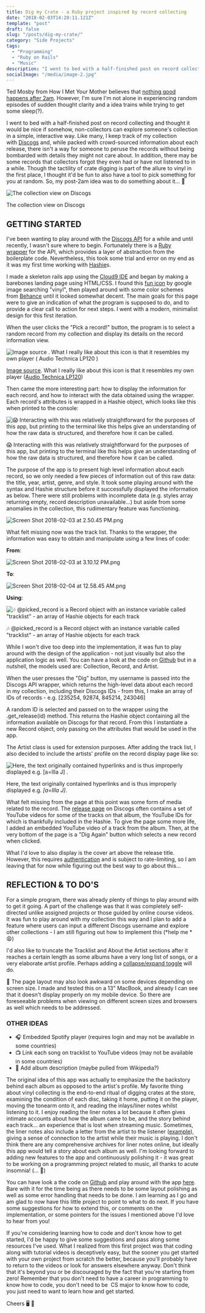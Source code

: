 ```yaml
---
title: Dig my Crate - a Ruby project inspired by record collecting
date: "2018-02-03T14:20:11.121Z"
template: "post"
draft: false
slug: "/posts/dig-my-crate/"
category: "Side Projects"
tags:
  - "Programming"
  - "Ruby on Rails"
  - "Music"
description: "I went to bed with a half-finished post on record collecting and thought it would be nice if somehow, non-collectors can explore someone's collection in a simple, interactive way. While Discogs is packed with information about each release, there isn't a way for someone to peruse the records without being bombarded with details they might not care about. In addition, there may be some records that collectors forgot they even had or have not listened to in a while. Though the tactility of crate digging is part of the allure to vinyl in the first place, I thought it'd be fun to also have a tool to pick something for you at random. So I decided to do something about it."
socialImage: "/media/image-2.jpg"
---
```


Ted Mosby from How I Met Your Mother believes that [nothing good happens after 2am](http://how-i-met-your-mother.wikia.com/wiki/Nothing_Good_Happens_After_2_A.M.). However, I'm sure I'm not alone in experiencing random episodes of sudden thought clarity and a idea trains while trying to get some sleep(?).

I went to bed with a half-finished post on record collecting and thought it would be nice if somehow, non-collectors can explore someone's collection in a simple, interactive way. Like many, I keep track of my collection with [Discog](http://discogs.com/user/nichanank/collection)[s](https://www.nichanank.com/blog/2018/1/31/dig-my-crate-my-first-ruby-project-inspired-by-record-collecting#) and, while packed with crowd-sourced information about each release, there isn't a way for someone to peruse the records without being bombarded with details they might not care about. In addition, there may be some records that collectors forgot they even had or have not listened to in a while. Though the tactility of crate digging is part of the allure to vinyl in the first place, I thought it'd be fun to also have a tool to pick something for you at random. So, my post-2am idea was to do something about it... 💭

![The collection view on Discogs](/static/media/discogs-collection.png)

The collection view on Discogs

GETTING STARTED
---------------

I've been wanting to play around with the [Discogs API](https://api.discogs.com/) for a while and until recently, I wasn't sure where to begin. Fortunately there is a [Ruby wrapper](https://github.com/buntine/discogs) for the API, which provides a layer of abstraction from the boilerplate code. Nevertheless, this took some trial and error on my end as it was my first time working with [Hashie](https://github.com/intridea/hashie)s.

I made a skeleton rails app using the [Cloud9 IDE](https://en.wikipedia.org/wiki/Cloud9_IDE) and began by making a barebones landing page using HTML/CSS. I found this [fun icon](https://pixabay.com/en/vinyl-platinum-disk-music-dj-2241789/) by google image searching "vinyl", then played around with some color schemes from [Behance](https://www.behance.net/gallery/32154055/Minimalist-Color-Palettes-2015) until it looked somewhat decent. The main goals for this page were to give an indication of what the program is supposed to do, and to provide a clear call to action for next steps. I went with a modern, minimalist design for this first iteration.

When the user clicks the "Pick a record!" button, the program is to select a random record from my collection and display its details on the record information view.

![Image source . What I really like about this icon is that it resembles my own player ( Audio Technica LP120 )](/static/media/dmc-landing-page.png)

[Image source](https://pixabay.com/en/vinyl-platinum-disk-music-dj-2241789/). What I really like about this icon is that it resembles my own player ([Audio Technica LP120](http://amzn.to/2EDktVn))

Then came the more interesting part: how to display the information for each record, and how to interact with the data obtained using the wrapper. Each record's attributes is wrapped in a Hashie object, which looks like this when printed to the console:

![😱 Interacting with this was relatively straightforward for the purposes of this app, but printing to the terminal like this helps give an understanding of how the raw data is structured, and therefore how it can be called.](/static/media/discogs-raw-data.png)

😱 Interacting with this was relatively straightforward for the purposes of this app, but printing to the terminal like this helps give an understanding of how the raw data is structured, and therefore how it can be called.

The purpose of the app is to present high level information about each record, so we only needed a few pieces of information out of this raw data: the title, year, artist, genre, and style. It took some playing around with the syntax and Hashie structure before it successfully displayed the information as below. There were still problems with incomplete data (e.g. styles array returning empty, record description unavailable...) but aside from some anomalies in the collection, this rudimentary feature was functioning.

![Screen Shot 2018-02-03 at 2.50.45 PM.png](/static/media/dmc-post-dig/png)

What felt missing now was the track list. Thanks to the wrapper, the information was easy to obtain and manipulate using a few lines of code:

**From**:

![Screen Shot 2018-02-03 at 3.10.12 PM.png](/static/media/discogs-tracks-response.png)

**To**:

![Screen Shot 2018-02-04 at 12.58.45 AM.png](/static/media/discogs-tracks-ui.png)

**Using**:

![🎶 @picked_record is a Record object with an instance variable called "tracklist" - an array of Hashie objects for each track](/static/media/discogs-tracks-code.png)

🎶 @picked_record is a Record object with an instance variable called "tracklist" - an array of Hashie objects for each track

While I won't dive too deep into the implementation, it was fun to play around with the design of the application - not just visually but also the application logic as well. You can have a look at the code on [Github](https://github.com/nichanank/digmycrate) but in a nutshell, the models used are: Collection, Record, and Artist.

When the user presses the "Dig" button, my username is passed into the Discogs API wrapper, which returns the high-level data about each record in my collection, including their Discogs IDs - from this, I make an array of IDs of records - e.g. [235254, 92874, 845214, 243046]

A random ID is selected and passed on to the wrapper using the .get_release(id) method. This returns the Hashie object containing all the information available on Discogs for that record. From this I instantiate a new Record object, only passing on the attributes that would be used in the app.

The Artist class is used for extension purposes. After adding the track list, I also decided to include the artists' profile on the record display page like so:

![Here, the text originally contained hyperlinks and is thus improperly displayed e.g.  [a=Illa J] .](/static/media/discogs-j-dilla.png)

Here, the text originally contained hyperlinks and is thus improperly displayed e.g. *[a=Illa J]*.

What felt missing from the page at this point was some form of media related to the record. The [release page](https://www.discogs.com/Pink-Floyd-Obscured-By-Clouds/release/3092412) on Discogs often contains a set of YouTube videos for some of the tracks on that album, the YouTube IDs for which is thankfully included in the Hashie. To give the page some more life, I added an embedded YouTube video of a track from the album. Then, at the very bottom of the page is a "Dig Again" button which selects a new record when clicked.

What I'd love to also display is the cover art above the release title. However, this requires [authentication](https://www.discogs.com/developers/#page:images) and is subject to rate-limiting, so I am leaving that for now while figuring out the best way to go about this...

REFLECTION & TO DO'S
--------------------

For a simple program, there was already plenty of things to play around with to get it going. A part of the challenge was that it was completely self-directed unlike assigned projects or those guided by online course videos.  It was fun to play around with my collection this way and I plan to add a feature where users can input a different Discogs username and explore other collections - I am still figuring out how to implement this (*help me *😩)

I'd also like to truncate the Tracklist and About the Artist sections after it reaches a certain length as some albums have a very long list of songs, or a very elaborate artist profile. Perhaps adding a [collapse/expand toggle](https://v4-alpha.getbootstrap.com/components/collapse/) will do.

📱 The page layout may also look awkward on some devices depending on screen size. I made and tested this on a 13" MacBook, and already I can see that it doesn't display properly on my mobile device. So there are foreseeable problems when viewing on different screen sizes and browsers as well which needs to be addressed.

### OTHER IDEAS

-   🎧 Embedded Spotify player (requires login and may not be available in some countries)
-   📺 Link each song on tracklist to YouTube videos (may not be available in some countries)
-   📝 Add album description (maybe pulled from Wikipedia?)

The original idea of this app was actually to emphasize the the backstory behind each album as opposed to the artist's profile. My favorite thing about vinyl collecting is the end-to-end ritual of digging crates at the store, examining the condition of each disc, taking it home, putting it on the player, moving the tonearm onto it, and reading the inlays/liner notes whilst listening to it. I enjoy reading the liner notes a lot because it often gives intimate accounts about how the album came to be, and the story behind each track... an experience that is lost when streaming music. Sometimes, the liner notes also include a letter from the artist to the listener ([example](http://aln3.albumlinernotes.com/New.html)), giving a sense of connection to the artist while their music is playing. I don't think there are any comprehensive archives for liner notes online, but ideally this app would tell a story about each album as well. I'm looking forward to adding new features to the app and continuously polishing it - it was great to be working on a programming project related to music, all thanks to acute insomnia! (... 🤔)

You can have look a the code on [Github](https://github.com/nichanank/digmycrate) and play around with the app [here](https://digmycrate.herokuapp.com/). Bare with it for the time being as there needs to be some layout polishing as well as some error handling that needs to be done. I am learning as I go and am glad to now have this little project to point to what to do next. If you have some suggestions for how to extend this, or comments on the implementation, or some pointers for the issues I mentioned above I'd love to hear from you!

If you're considering learning how to code and don't know how to get started, I'd be happy to give some suggestions and pass along some resources I've used. What I realized from this first project was that coding along with tutorial videos is deceptively easy, but the sooner you get started with your own project from scratch the better, because you'll probably have to return to the videos or look for answers elsewhere anyway. Don't think that it's beyond you or be discouraged by the fact that you're starting from zero! Remember that you don't need to have a career in programming to know how to code, you don't need to be  CS major to know how to code, you just need to want to learn how and get started.

Cheers 🖥 🥃